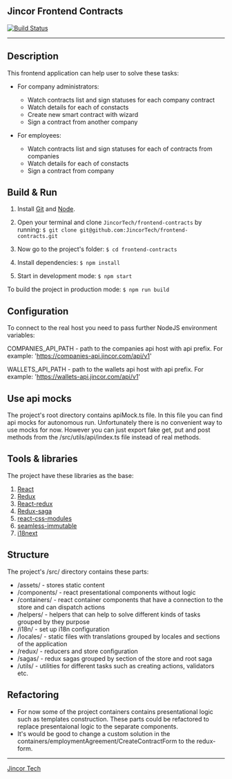 ## Jincor Frontend Contracts

[![Build Status](https://travis-ci.com/JincorTech/frontend-contracts.svg?token=zhVTspsPSE9j1Tuwzqe2&branch=develop)](https://travis-ci.com/JincorTech/frontend-contracts)

----------------------------

## Description

This frontend application can help user to solve these tasks:
  * For company administrators:
    * Watch contracts list and sign statuses for each company contract
    * Watch details for each of constacts
    * Create new smart contract with wizard
    * Sign a contract from another company
    
  * For employees:
    * Watch contracts list and sign statuses for each of contracts from companies
    * Watch details for each of constacts
    * Sign a contract from company

## Build & Run

1. Install [Git](http://git-scm.com/) and [Node](http://nodejs.org/).

  2. Open your terminal and clone `JincorTech/frontend-contracts` by running:
    ```
    $ git clone git@github.com:JincorTech/frontend-contracts.git
    ```

  3. Now go to the project's folder:
    ```
    $ cd frontend-contracts
    ```

  4. Install dependencies:
    ```
    $ npm install
    ```
  
  5. Start in development mode:
    ```
    $ npm start
    ```

  To build the project in production mode:
    ```
    $ npm run build
    ```

## Configuration

  To connect to the real host you need to pass further NodeJS environment variables:

  COMPANIES_API_PATH - path to the companies api host with api prefix.
  For example: 'https://companies-api.jincor.com/api/v1'

  WALLETS_API_PATH - path to the wallets api host with api prefix.
  For example: 'https://wallets-api.jincor.com/api/v1'

## Use api mocks

  The project's root directory contains apiMock.ts file. In this file you can find api mocks for autonomous run.
  Unfortunately there is no convenient way to use mocks for now. However you can just export fake get, put and post methods from the /src/utils/api/index.ts file instead of real methods.

## Tools & libraries

  The project have these libraries as the base:

  1. [React](https://github.com/facebook/react/)
  2. [Redux](https://github.com/reactjs/redux)
  3. [React-redux](https://github.com/reactjs/react-redux)
  4. [Redux-saga](https://github.com/redux-saga/redux-saga)
  5. [react-css-modules](https://github.com/gajus/react-css-modules)
  6. [seamless-immutable](https://github.com/rtfeldman/seamless-immutable)
  7. [i18next](https://github.com/i18next/i18next)

## Structure

  The project's /src/ directory contains these parts:

  * /assets/ - stores static content
  * /components/ - react presentational components without logic
  * /containers/ - react container components that have a connection to the store and can dispatch actions
  * /helpers/ - helpers that can help to solve different kinds of tasks grouped by they purpose
  * /i18n/ - set up i18n configuration
  * /locales/ - static files with translations grouped by locales and sections of the application
  * /redux/ - reducers and store configuration
  * /sagas/ - redux sagas grouped by section of the store and root saga
  * /utils/ - utilities for different tasks such as creating actions, validators etc.

## Refactoring

  * For now some of the project containers contains presentational logic such as templates construction. These parts could be refactored to replace presentaional logic to the separate components.
  * It's would be good to change a custom solution in the containers/employmentAgreement/CreateContractForm to the redux-form.


---------------------------

[Jincor Tech](https://github.com/JincorTech)
